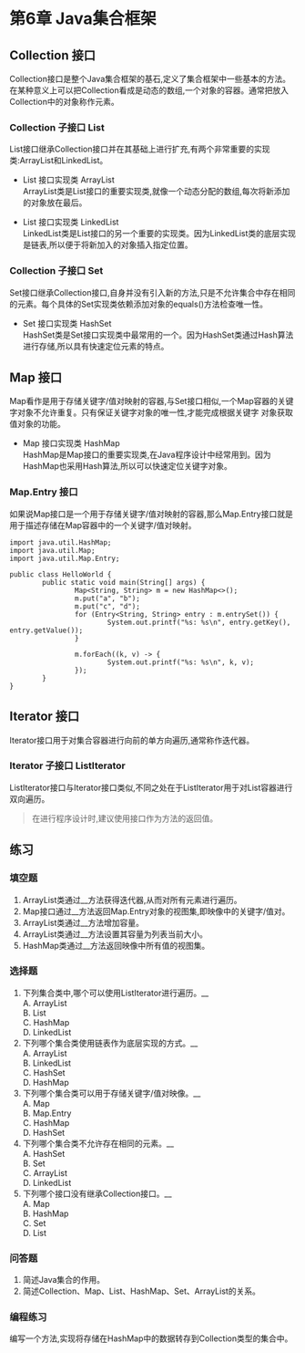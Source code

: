 # 第6章 Java集合框架

## Collection 接口
Collection接口是整个Java集合框架的基石,定义了集合框架中一些基本的方法。在某种意义上可以把Collection看成是动态的数组,一个对象的容器。通常把放入Collection中的对象称作元素。

### Collection 子接口 List
List接口继承Collection接口并在其基础上进行扩充,有两个非常重要的实现类:ArrayList和LinkedList。

- List 接口实现类 ArrayList  
ArrayList类是List接口的重要实现类,就像一个动态分配的数组,每次将新添加的对象放在最后。

- List 接口实现类 LinkedList  
LinkedList类是List接口的另一个重要的实现类。因为LinkedList类的底层实现是链表,所以便于将新加入的对象插入指定位置。

### Collection 子接口 Set
Set接口继承Collection接口,自身并没有引入新的方法,只是不允许集合中存在相同的元素。每个具体的Set实现类依赖添加对象的equals()方法检查唯一性。

- Set 接口实现类 HashSet  
HashSet类是Set接口实现类中最常用的一个。因为HashSet类通过Hash算法进行存储,所以具有快速定位元素的特点。

## Map 接口
Map看作是用于存储关键字/值对映射的容器,与Set接口相似,一个Map容器的关键字对象不允许重复。只有保证关键字对象的唯一性,才能完成根据关键字
对象获取值对象的功能。

- Map 接口实现类 HashMap  
HashMap是Map接口的重要实现类,在Java程序设计中经常用到。因为HashMap也采用Hash算法,所以可以快速定位关键字对象。

### Map.Entry 接口
如果说Map接口是一个用于存储关键字/值对映射的容器,那么Map.Entry接口就是用于描述存储在Map容器中的一个关键字/值对映射。
```
import java.util.HashMap;
import java.util.Map;
import java.util.Map.Entry;

public class HelloWorld {
        public static void main(String[] args) {
                Map<String, String> m = new HashMap<>();
                m.put("a", "b");
                m.put("c", "d");
                for (Entry<String, String> entry : m.entrySet()) {
                        System.out.printf("%s: %s\n", entry.getKey(), entry.getValue());
                }

                m.forEach((k, v) -> {
                        System.out.printf("%s: %s\n", k, v);
                });
        }
}
```

## Iterator 接口
Iterator接口用于对集合容器进行向前的单方向遍历,通常称作迭代器。

### Iterator 子接口 ListIterator
ListIterator接口与Iterator接口类似,不同之处在于ListIterator用于对List容器进行双向遍历。

>在进行程序设计时,建议使用接口作为方法的返回值。


## 练习
### 填空题
1. ArrayList类通过__方法获得迭代器,从而对所有元素进行遍历。
2. Map接口通过__方法返回Map.Entry对象的视图集,即映像中的关键字/值对。
3. ArrayList类通过__方法增加容量。
4. ArrayList类通过__方法设置其容量为列表当前大小。
5. HashMap类通过__方法返回映像中所有值的视图集。

### 选择题
1. 下列集合类中,哪个可以使用ListIterator进行遍历。__  
A. ArrayList  
B. List  
C. HashMap  
D. LinkedList
2. 下列哪个集合类使用链表作为底层实现的方式。__  
A. ArrayList  
B. LinkedList  
C. HashSet  
D. HashMap
3. 下列哪个集合类可以用于存储关键字/值对映像。__  
A. Map  
B. Map.Entry  
C. HashMap  
D. HashSet
4. 下列哪个集合类不允许存在相同的元素。__  
A. HashSet  
B. Set  
C. ArrayList  
D. LinkedList
5. 下列哪个接口没有继承Collection接口。__  
A. Map  
B. HashMap  
C. Set  
D. List

### 问答题
1. 简述Java集合的作用。
2. 简述Collection、Map、List、HashMap、Set、ArrayList的关系。

### 编程练习
编写一个方法,实现将存储在HashMap中的数据转存到Collection类型的集合中。